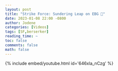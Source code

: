 ```yaml
---
layout: post
title: "Strike Force: Sundering Leap on EBG 🎥"
date: 2023-01-08 22:00 -0800
author: Jodene
categories: [Videos]
tags: [SF,berserker]
reading_time: ~
toc: false
comments: false
math: false
---
```


{% include embed/youtube.html id='646xla_nCzg' %}